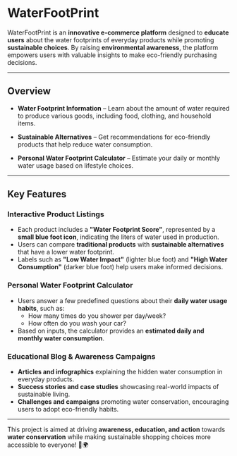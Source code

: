 # WaterFootPrint

WaterFootPrint is an **innovative e-commerce platform** designed to **educate users** about the water footprints of everyday products while promoting **sustainable choices**. By raising **environmental awareness**, the platform empowers users with valuable insights to make eco-friendly purchasing decisions.

---

## **Overview**

- **Water Footprint Information** – Learn about the amount of water required to produce various goods, including food, clothing, and household items.

- **Sustainable Alternatives** – Get recommendations for eco-friendly products that help reduce water consumption.

- **Personal Water Footprint Calculator** – Estimate your daily or monthly water usage based on lifestyle choices.

---

## **Key Features**

###  **Interactive Product Listings**
- Each product includes a **"Water Footprint Score"**, represented by a **small blue foot icon**, indicating the liters of water used in production.
- Users can compare **traditional products** with **sustainable alternatives** that have a lower water footprint.
- Labels such as **"Low Water Impact"** (lighter blue foot) and **"High Water Consumption"** (darker blue foot) help users make informed decisions.

###  **Personal Water Footprint Calculator**
- Users answer a few predefined questions about their **daily water usage habits**, such as:
  - How many times do you shower per day/week?
  - How often do you wash your car?
- Based on inputs, the calculator provides an **estimated daily and monthly water consumption**.

###  **Educational Blog & Awareness Campaigns**
- **Articles and infographics** explaining the hidden water consumption in everyday products.
- **Success stories and case studies** showcasing real-world impacts of sustainable living.
- **Challenges and campaigns** promoting water conservation, encouraging users to adopt eco-friendly habits.

---

This project is aimed at driving **awareness, education, and action** towards **water conservation** while making sustainable shopping choices more accessible to everyone! 💙🌍
